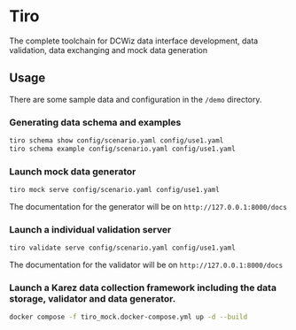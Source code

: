 # Tiro

The complete toolchain for DCWiz data interface development, data validation, data exchanging and mock data generation

## Usage

There are some sample data and configuration in the `/demo` directory.

### Generating data schema and examples

```bash
tiro schema show config/scenario.yaml config/use1.yaml
tiro schema example config/scenario.yaml config/use1.yaml
```

### Launch mock data generator
```bash
tiro mock serve config/scenario.yaml config/use1.yaml
```
The documentation for the generator will be on `http://127.0.0.1:8000/docs`

### Launch a individual validation server
```bash
tiro validate serve config/scenario.yaml config/use1.yaml
```
The documentation for the validator will be on `http://127.0.0.1:8000/docs`

### Launch a Karez data collection framework including the data storage, validator and data generator.
```bash
docker compose -f tiro_mock.docker-compose.yml up -d --build
```
